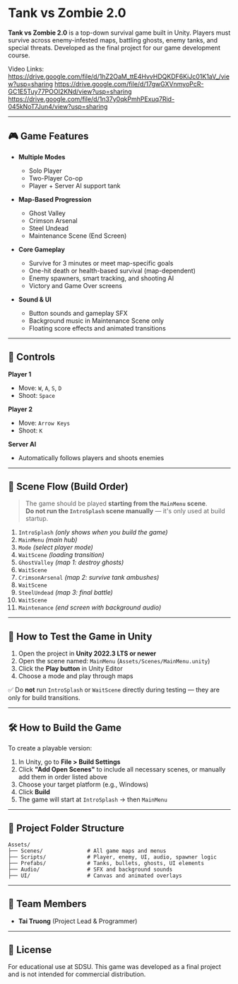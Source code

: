 # Tank vs Zombie 2.0

**Tank vs Zombie 2.0** is a top-down survival game built in Unity. Players must survive across enemy-infested maps, battling ghosts, enemy tanks, and special threats. Developed as the final project for our game development course.

Video Links:
https://drive.google.com/file/d/1hZ2OaM_ttE4HvvHDQKDF6KiJc01K1aV_/view?usp=sharing
https://drive.google.com/file/d/17gwGXVnmyoPcR-GC1E5Tuy77POOI2KNd/view?usp=sharing
https://drive.google.com/file/d/1n37y0qkPmhPExuq7Rid-045kNoT7Jun4/view?usp=sharing

---

## 🎮 Game Features

- **Multiple Modes**
  - Solo Player
  - Two-Player Co-op
  - Player + Server AI support tank

- **Map-Based Progression**
  - Ghost Valley
  - Crimson Arsenal
  - Steel Undead
  - Maintenance Scene (End Screen)

- **Core Gameplay**
  - Survive for 3 minutes or meet map-specific goals
  - One-hit death or health-based survival (map-dependent)
  - Enemy spawners, smart tracking, and shooting AI
  - Victory and Game Over screens

- **Sound & UI**
  - Button sounds and gameplay SFX
  - Background music in Maintenance Scene only
  - Floating score effects and animated transitions

---

## 🧪 Controls

**Player 1**
- Move: `W`, `A`, `S`, `D`
- Shoot: `Space`

**Player 2**
- Move: `Arrow Keys`
- Shoot: `K`

**Server AI**
- Automatically follows players and shoots enemies

---

## 🧩 Scene Flow (Build Order)

> The game should be played **starting from the `MainMenu` scene**.  
> **Do not run the `IntroSplash` scene manually** — it's only used at build startup.

1. `IntroSplash` *(only shows when you build the game)*
2. `MainMenu` *(main hub)*
3. `Mode` *(select player mode)*
4. `WaitScene` *(loading transition)*
5. `GhostValley` *(map 1: destroy ghosts)*
6. `WaitScene`
7. `CrimsonArsenal` *(map 2: survive tank ambushes)*
8. `WaitScene`
9. `SteelUndead` *(map 3: final battle)*
10. `WaitScene`
11. `Maintenance` *(end screen with background audio)*

---

## 🧪 How to Test the Game in Unity

1. Open the project in **Unity 2022.3 LTS or newer**
2. Open the scene named: `MainMenu` (`Assets/Scenes/MainMenu.unity`)
3. Click the **Play button** in Unity Editor
4. Choose a mode and play through maps

✅ Do **not** run `IntroSplash` or `WaitScene` directly during testing — they are only for build transitions.

---

## 🛠️ How to Build the Game

To create a playable version:

1. In Unity, go to **File > Build Settings**
2. Click **"Add Open Scenes"** to include all necessary scenes, or manually add them in order listed above
3. Choose your target platform (e.g., Windows)
4. Click **Build**
5. The game will start at `IntroSplash` → then `MainMenu`

---

## 🧾 Project Folder Structure

```
Assets/
├── Scenes/              # All game maps and menus
├── Scripts/             # Player, enemy, UI, audio, spawner logic
├── Prefabs/             # Tanks, bullets, ghosts, UI elements
├── Audio/               # SFX and background sounds
├── UI/                  # Canvas and animated overlays
```

---

## 👥 Team Members

- **Tai Truong** (Project Lead & Programmer)

---

## 📜 License

For educational use at SDSU. This game was developed as a final project and is not intended for commercial distribution.

